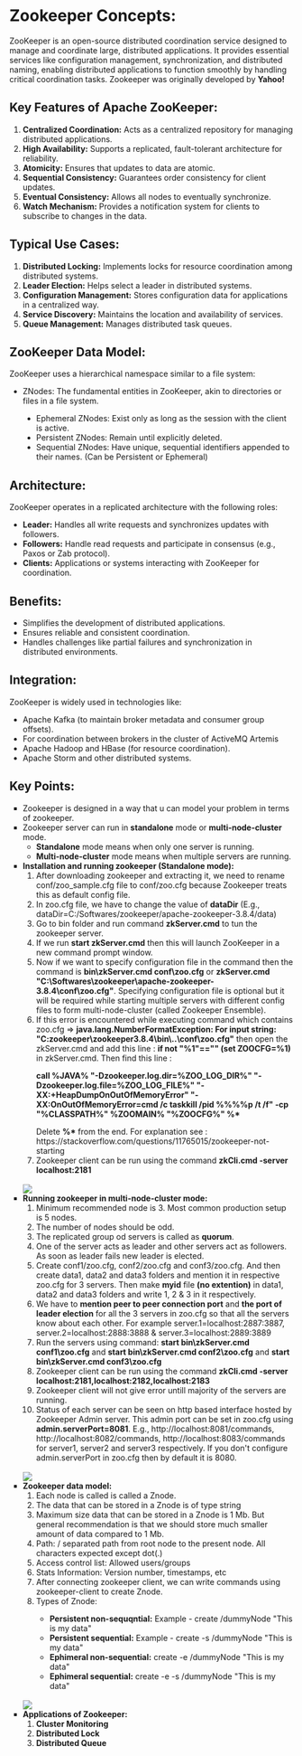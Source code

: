 # Zookeeper Concepts:
ZooKeeper is an open-source distributed coordination service designed to manage and coordinate large, distributed applications. 
It provides essential services like configuration management, synchronization, and distributed naming, enabling distributed applications 
to function smoothly by handling critical coordination tasks. Zookeeper was originally developed by **Yahoo!**

## Key Features of Apache ZooKeeper:
<ol>
  <li><b>Centralized Coordination:</b> Acts as a centralized repository for managing distributed applications.</li>
  <li><b>High Availability:</b> Supports a replicated, fault-tolerant architecture for reliability.</li>
  <li><b>Atomicity:</b> Ensures that updates to data are atomic.</li>
  <li><b>Sequential Consistency:</b> Guarantees order consistency for client updates.</li>
  <li><b>Eventual Consistency:</b> Allows all nodes to eventually synchronize.</li>
  <li><b>Watch Mechanism:</b> Provides a notification system for clients to subscribe to changes in the data.</li>
</ol>

## Typical Use Cases:
<ol>
<li><b>Distributed Locking:</b> Implements locks for resource coordination among distributed systems.</li>
<li><b>Leader Election:</b> Helps select a leader in distributed systems.</li>
<li><b>Configuration Management:</b> Stores configuration data for applications in a centralized way.</li>
<li><b>Service Discovery:</b> Maintains the location and availability of services.</li>
<li><b>Queue Management:</b> Manages distributed task queues.</li>
</ol>

## ZooKeeper Data Model:
ZooKeeper uses a hierarchical namespace similar to a file system:

<ul>
  <li> ZNodes: The fundamental entities in ZooKeeper, akin to directories or files in a file system.</li>
  <ul>
    <li type="disc"> Ephemeral ZNodes: Exist only as long as the session with the client is active.</li>
    <li type="disc">Persistent ZNodes: Remain until explicitly deleted.</li>
    <li type="disc">Sequential ZNodes: Have unique, sequential identifiers appended to their names. (Can be Persistent or Ephemeral)</li>
  </ul>  
</ul>

## Architecture:
ZooKeeper operates in a replicated architecture with the following roles:<br>
<ul>
  <li><b>Leader:</b> Handles all write requests and synchronizes updates with followers.</li>
  <li><b>Followers:</b> Handle read requests and participate in consensus (e.g., Paxos or Zab protocol).</li>
  <li><b>Clients:</b> Applications or systems interacting with ZooKeeper for coordination.</li>
</ul>

## Benefits:
<ul>
  <li>Simplifies the development of distributed applications.</li>
  <li>Ensures reliable and consistent coordination.</li>
  <li>Handles challenges like partial failures and synchronization in distributed environments.</li>
</ul>
  
## Integration:
ZooKeeper is widely used in technologies like:
<ul>
  <li>Apache Kafka (to maintain broker metadata and consumer group offsets).</li>
  <li>For coordination between brokers in the cluster of ActiveMQ Artemis</li>
  <li>Apache Hadoop and HBase (for resource coordination).</li>
  <li>Apache Storm and other distributed systems.</li>
</ul>

## Key Points:
<ul>
  <li type="square">Zookeeper is designed in a way that u can model your problem in terms of zookeeper.</li>
  <li type="square">Zookeeper server can run in <b>standalone</b> mode or <b>multi-node-cluster</b> mode.
    <ul>
      <li type = "circle"><b>Standalone</b> mode means when only one server is running.</li>
      <li type = "circle"><b>Multi-node-cluster</b> mode means when multiple servers are running.</li>
    </ul></li>
  <li type="square"><b>Installation and running zookeeper (Standalone mode):</b>
    <ol>
      <li>After downloading zookeeper and extracting it, we need to rename conf/zoo_sample.cfg file to conf/zoo.cfg because Zookeeper treats this as default config file.</li> 
      <li>In zoo.cfg file, we have to change the value of <b>dataDir</b> (E.g., dataDir=C:/Softwares/zookeeper/apache-zookeeper-3.8.4/data)</li>
      <li>Go to bin folder and run command <b>zkServer.cmd</b> to tun the zookeeper server.</li>
      <li>If we run <b>start zkServer.cmd</b> then this will launch ZooKeeper in a new command prompt window.</li>
      <li>Now if we want to specify configuration file in the command then the command is <b>bin\zkServer.cmd conf\zoo.cfg</b> or <b>zkServer.cmd "C:\Softwares\zookeeper\apache-zookeeper-3.8.4\conf\zoo.cfg"</b>. Specifying configuration file is optional but it will be required while starting multiple servers with different config files to form multi-node-cluster (called Zookeeper Ensemble).</li>
      <li>If this error is encountered while executing command which contains zoo.cfg => <b>java.lang.NumberFormatException: For input string: "C:zookeeper\zookeeper3.8.4\bin\..\conf\zoo.cfg"</b> then open the zkServer.cmd and add this line : <b>if not "%1"=="" (set ZOOCFG=%1)</b> in zkServer.cmd. Then find this line : <br><b><p>call %JAVA% "-Dzookeeper.log.dir=%ZOO_LOG_DIR%" "-Dzookeeper.log.file=%ZOO_LOG_FILE%" "-XX:+HeapDumpOnOutOfMemoryError" "-XX:OnOutOfMemoryError=cmd /c taskkill /pid %%%%p /t /f" -cp "%CLASSPATH%" %ZOOMAIN% "%ZOOCFG%" %*</p></b> Delete <b>%*</b> from the end. For explanation see : https://stackoverflow.com/questions/11765015/zookeeper-not-starting</li>
      <li>Zookeeper client can be run using the command <b>zkCli.cmd -server localhost:2181</b></li>
    </ol><br>
    <img src="https://github.com/aman-1998/Zookeeper_Concepts/blob/main/images/zookeeper_client_server.png"/>
  </li>
  <li type="square"><b>Running zookeeper in multi-node-cluster mode:</b>
    <ol>
      <li>Minimum recommended node is 3. Most common production setup is 5 nodes.</li>
      <li>The number of nodes should be odd.</li>
      <li>The replicated group od servers is called as <b>quorum</b>.</li>
      <li>One of the server acts as leader and other servers act as followers. As soon as leader fails new leader is elected.</li>
      <li>Create conf1/zoo.cfg, conf2/zoo.cfg and conf3/zoo.cfg. And then create data1, data2 and data3 folders and mention it in respective zoo.cfg for 3 servers. Then make <b>myid</b> file <b>(no extention)</b> in data1, data2 and data3 folders and write 1, 2 & 3 in it respectively.</li>
      <li>We have to <b>mention peer to peer connection port</b> and <b>the port of leader election</b> for all the 3 servers in zoo.cfg so that all the servers know about each other. For example server.1=localhost:2887:3887, server.2=localhost:2888:3888 & server.3=localhost:2889:3889</li>
      <li>Run the servers using command: <b>start bin\zkServer.cmd conf1\zoo.cfg</b> and <b>start bin\zkServer.cmd conf2\zoo.cfg</b> and <b>start bin\zkServer.cmd conf3\zoo.cfg</b></li>
      <li>Zookeeper client can be run using the command <b>zkCli.cmd -server localhost:2181,localhost:2182,localhost:2183</b></li>
      <li>Zookeeper client will not give error untill majority of the servers are running.</li>
      <li>Status of each server can be seen on http based interface hosted by Zookeeper Admin server. This admin port can be set in zoo.cfg using <b>admin.serverPort=8081</b>. E.g., http://localhost:8081/commands, http://localhost:8082/commands, http://localhost:8083/commands for server1, server2 and server3 respectively. If you don't configure admin.serverPort in zoo.cfg then by default it is 8080.</li>
    </ol><br>
    <img src="https://github.com/aman-1998/Zookeeper_Concepts/blob/main/images/Zookeeper_Multi_Node_Server.png"/>
  </li>
  <li type="square"><b>Zookeeper data model:</b> 
    <ol>
      <li>Each node is called is called a Znode.</li>
      <li>The data that can be stored in a Znode is of type string</li>
      <li>Maximum size data that can be stored in a Znode is 1 Mb. But general recommendation is that we should store much smaller amount of data compared to 1 Mb.</li>
      <li>Path: / separated path from root node to the present node. All characters expected except dot(.)</li>
      <li>Access control list: Allowed users/groups</li>
      <li>Stats Information: Version number, timestamps, etc</li>
      <li>After connecting zookeeper client, we can write commands using zookeeper-client to create Znode.</li>
      <li>Types of Znode:</li>
      <ul>
        <li type="circle"><b>Persistent non-sequqntial:</b> Example - create /dummyNode "This is my data"</li>
        <li type="circle"><b>Persistent sequential:</b> Example - create -s /dummyNode "This is my data"</li>
        <li type="circle"><b>Ephimeral non-sequential:</b> create -e /dummyNode "This is my data"</li>
        <li type="circle"><b>Ephimeral sequential:</b> create -e -s /dummyNode "This is my data"</li>
      </ul>
    </ol><br>
    <img src="https://github.com/aman-1998/Zookeeper_Concepts/blob/main/images/Znode_datamodel.png"/>
  </li>
  <li type="square"><b>Applications of Zookeeper:</b>
    <ol>
      <li type="1"><b>Cluster Monitoring </b></li>
      <li type="1"><b>Distributed Lock </b></li>
      <li type="1"><b>Distributed Queue </b></li>
    </ol>
  </li>
</ul>
